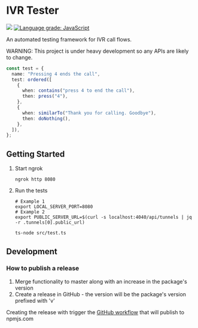 # IVR Tester
![](https://github.com/SketchingDev/ivr-tester/workflows/On%20Push/badge.svg)
[![Language grade: JavaScript](https://img.shields.io/lgtm/grade/javascript/g/SketchingDev/ivr-tester.svg?logo=lgtm&logoWidth=18)](https://lgtm.com/projects/g/SketchingDev/ivr-tester/context:javascript)


An automated testing framework for IVR call flows.

WARNING: This project is under heavy development so any APIs are likely to change.

```ts
const test = {
  name: "Pressing 4 ends the call",
  test: ordered([
    {
      when: contains("press 4 to end the call"),
      then: press("4"),
    },
    {
      when: similarTo("Thank you for calling. Goodbye"),
      then: doNothing(),
    },
  ]),
};
```

## Getting Started

1. Start ngrok 
   ```shell
   ngrok http 8080
   ```
2. Run the tests
   ```shell
   # Example 1
   export LOCAL_SERVER_PORT=8080
   # Example 2
   export PUBLIC_SERVER_URL=$(curl -s localhost:4040/api/tunnels | jq -r .tunnels[0].public_url)
   
   ts-node src/test.ts
   ```

## Development

### How to publish a release

1. Merge functionality to master along with an increase in the package's version
2. Create a release in GitHub - the version will be the package's version prefixed with 'v'

Creating the release with trigger the [GitHub workflow](./.github/workflows/on-release.yml) that will publish to npmjs.com
